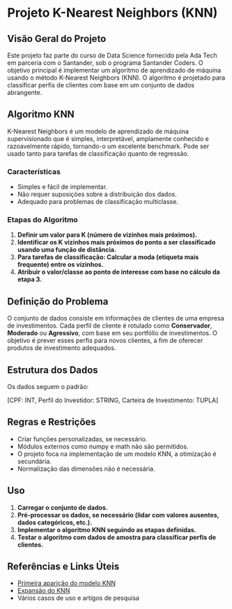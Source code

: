 # Projeto K-Nearest Neighbors (KNN)

## Visão Geral do Projeto

Este projeto faz parte do curso de Data Science fornecido pela Ada Tech em parceria com o Santander, sob o programa Santander Coders. O objetivo principal é implementar um algoritmo de aprendizado de máquina usando o método K-Nearest Neighbors (KNN). O algoritmo é projetado para classificar perfis de clientes com base em um conjunto de dados abrangente.

## Algoritmo KNN

K-Nearest Neighbors é um modelo de aprendizado de máquina supervisionado que é simples, interpretável, amplamente conhecido e razoavelmente rápido, tornando-o um excelente benchmark. Pode ser usado tanto para tarefas de classificação quanto de regressão.

### Características
- Simples e fácil de implementar.
- Não requer suposições sobre a distribuição dos dados.
- Adequado para problemas de classificação multiclasse.

### Etapas do Algoritmo
1. **Definir um valor para K (número de vizinhos mais próximos).**
2. **Identificar os K vizinhos mais próximos do ponto a ser classificado usando uma função de distância.**
3. **Para tarefas de classificação: Calcular a moda (etiqueta mais frequente) entre os vizinhos.**
4. **Atribuir o valor/classe ao ponto de interesse com base no cálculo da etapa 3.**

## Definição do Problema

O conjunto de dados consiste em informações de clientes de uma empresa de investimentos. Cada perfil de cliente é rotulado como **Conservador**, **Moderado** ou **Agressivo**, com base em seu portfólio de investimentos. O objetivo é prever esses perfis para novos clientes, a fim de oferecer produtos de investimento adequados.

## Estrutura dos Dados

Os dados seguem o padrão:

[CPF: INT, Perfil do Investidor: STRING, Carteira de Investimento: TUPLA]


## Regras e Restrições
- Criar funções personalizadas, se necessário.
- Módulos externos como numpy e math não são permitidos.
- O projeto foca na implementação de um modelo KNN, a otimização é secundária.
- Normalização das dimensões não é necessária.

## Uso

1. **Carregar o conjunto de dados.**
2. **Pré-processar os dados, se necessário (lidar com valores ausentes, dados categóricos, etc.).**
3. **Implementar o algoritmo KNN seguindo as etapas definidas.**
4. **Testar o algoritmo com dados de amostra para classificar perfis de clientes.**

## Referências e Links Úteis

- [Primeira aparição do modelo KNN](https://apps.dtic.mil/dtic/tr/fulltext/u2/a800276.pdf)
- [Expansão do KNN](http://ssg.mit.edu/cal/abs/2000_spring/np_dens/classification/cover67.pdf)
- Vários casos de uso e artigos de pesquisa
